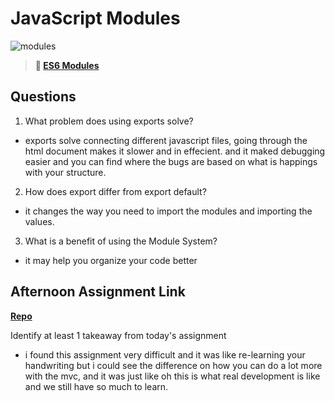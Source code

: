# JavaScript Modules

![modules](https://bcw.blob.core.windows.net/public/img/1015719031845190)

> **📖 [ES6 Modules](https://codeworksacademy.com/fs-student-guide/resources/wk3/01-Modules)**

## Questions

1. What problem does using exports solve?

- exports solve connecting different javascript files, going through the html document makes it slower and in effecient. and it maked debugging easier and you can find where the bugs are based on what is happings with your structure.

2. How does export differ from export default?

- it changes the way you need to import the modules and importing the values.

3. What is a benefit of using the Module System?

- it may help you organize your code better

## Afternoon Assignment Link

**[Repo](https://github.com/Andrew-Greenlaw/vendr)**

Identify at least 1 takeaway from today's assignment

- i found this assignment very difficult and it was like re-learning your handwriting but i could see the difference on how you can do a lot more with the mvc, and it was just like oh this is what real development is like and we still have so much to learn.
